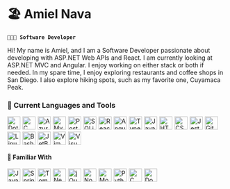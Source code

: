 # 🏖️ Amiel Nava

**`👨🏽‍💻 Software Developer`**

Hi! My name is Amiel, and I am a Software Developer passionate about developing with ASP.NET Web APIs and React. I am currently looking at ASP.NET MVC and Angular. I enjoy working on either stack or both if needed. In my spare time, I enjoy exploring restaurants and coffee shops in San Diego. I also explore hiking spots, such as my favorite one, Cuyamaca Peak.

### 🧰 Current Languages and Tools
<div style="display: flex; flex-wrap: wrap; gap: 5px">
    <img alt="Dotnet Core" width="30px" src="https://cdn.jsdelivr.net/gh/devicons/devicon/icons/dotnetcore/dotnetcore-original.svg"/>
    <img alt="C Sharp" width="30px" src="https://cdn.jsdelivr.net/gh/devicons/devicon/icons/csharp/csharp-original.svg"/>
    <img alt="Azure" width="30px" src="https://cdn.jsdelivr.net/gh/devicons/devicon/icons/azure/azure-original.svg"/>
    <img alt="MySQL" width="30px" src="https://cdn.jsdelivr.net/gh/devicons/devicon/icons/mysql/mysql-original.svg"/>
    <img alt="PostgreSQL" width="30px" src="https://cdn.jsdelivr.net/gh/devicons/devicon/icons/postgresql/postgresql-original.svg"/>
    <img alt="SQLite" width="30px" src="https://cdn.jsdelivr.net/gh/devicons/devicon/icons/sqlite/sqlite-original.svg"/>
    <img alt="React" width="30px" src="https://cdn.jsdelivr.net/gh/devicons/devicon/icons/react/react-original.svg"/>
    <img alt="Angular" width="30px" src="https://cdn.jsdelivr.net/gh/devicons/devicon/icons/angularjs/angularjs-original.svg"/>
    <img alt="TypeScript" width="30px" src="https://cdn.jsdelivr.net/gh/devicons/devicon/icons/typescript/typescript-original.svg"/>
    <img alt="JavaScript" width="30px" src="https://cdn.jsdelivr.net/gh/devicons/devicon/icons/javascript/javascript-original.svg"/>
    <img alt="HTML" width="30px" src="https://cdn.jsdelivr.net/gh/devicons/devicon/icons/html5/html5-original.svg"/>
    <img alt="CSS" width="30px" src="https://cdn.jsdelivr.net/gh/devicons/devicon/icons/css3/css3-original.svg"/>
    <img alt="Jest" width="30px" src="https://cdn.jsdelivr.net/gh/devicons/devicon/icons/jest/jest-plain.svg"/>
    <img alt="Github" width="30px" src="https://cdn.jsdelivr.net/gh/devicons/devicon/icons/github/github-original.svg"/>
    <img alt="Linux" width="30px" src="https://cdn.jsdelivr.net/gh/devicons/devicon/icons/linux/linux-original.svg"/>
    <img alt="Bash" width="30px" src="https://cdn.jsdelivr.net/gh/devicons/devicon/icons/bash/bash-original.svg"/>
    <img alt="JetBrains" width="30px" src="https://cdn.jsdelivr.net/gh/devicons/devicon/icons/jetbrains/jetbrains-original.svg"/>
    <img alt="Vim" width="30px" src="https://cdn.jsdelivr.net/gh/devicons/devicon/icons/vim/vim-original.svg"/>
    <img alt="Visual Studio" width="30px" src="https://cdn.jsdelivr.net/gh/devicons/devicon/icons/visualstudio/visualstudio-plain.svg"/>
</div>

#### 🔎 Familiar With
<div style="display: flex; flex-wrap: wrap; gap: 5px">
    <img alt="Java" width="30px" src="https://cdn.jsdelivr.net/gh/devicons/devicon/icons/java/java-original.svg"/>
    <img alt="Spring Boot" width="30px" src="https://cdn.jsdelivr.net/gh/devicons/devicon/icons/spring/spring-original.svg"/>
    <img alt="Tomcat" width="30px" src="https://cdn.jsdelivr.net/gh/devicons/devicon/icons/tomcat/tomcat-original.svg"/>
    <img alt="Next.js" width="30px" src="https://cdn.jsdelivr.net/gh/devicons/devicon/icons/nextjs/nextjs-original-wordmark.svg"/>
    <img alt="jQuery" width="30px" src="https://cdn.jsdelivr.net/gh/devicons/devicon/icons/jquery/jquery-original.svg"/>
    <img alt="Node.js" width="30px" src="https://cdn.jsdelivr.net/gh/devicons/devicon/icons/nodejs/nodejs-original.svg"/>
    <img alt="MongoDB" width="30px" src="https://cdn.jsdelivr.net/gh/devicons/devicon/icons/mongodb/mongodb-original.svg"/>
    <img alt="Python" width="30px" src="https://cdn.jsdelivr.net/gh/devicons/devicon/icons/python/python-original.svg"/>
    <img alt="C" width="30px" src="https://cdn.jsdelivr.net/gh/devicons/devicon/icons/c/c-original.svg"/>
    <img alt="Docker" width="30px" src="https://cdn.jsdelivr.net/gh/devicons/devicon/icons/docker/docker-original.svg"/>
</div>




